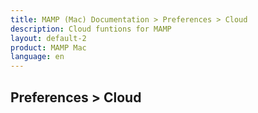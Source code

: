 ```yaml
---
title: MAMP (Mac) Documentation > Preferences > Cloud
description: Cloud funtions for MAMP
layout: default-2
product: MAMP Mac
language: en
---
```


## Preferences > Cloud


